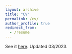 ```yaml
---
layout: archive
title: "CV"
permalink: /cv/
author_profile: true
redirect_from:
  - /resume
---
```


See it <u><a>here</a></u>. Updated 03/2023.
<br/>
